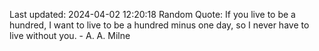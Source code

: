Last updated: 2024-04-02 12:20:18
Random Quote: If you live to be a hundred, I want to live to be a hundred minus one day, so I never have to live without you. - A. A. Milne